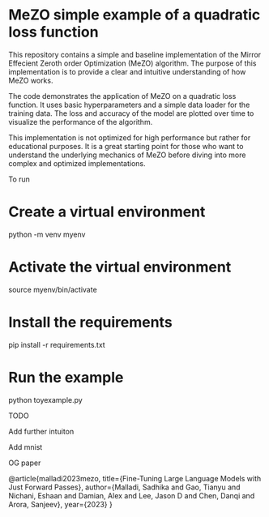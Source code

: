 # MeZO simple example of a quadratic loss function

This repository contains a simple and baseline implementation of the Mirror Effecient Zeroth order Optimization (MeZO) algorithm. The purpose of this implementation is to provide a clear and intuitive understanding of how MeZO works.

The code demonstrates the application of MeZO on a quadratic loss function. It uses basic hyperparameters and a simple data loader for the training data. The loss and accuracy of the model are plotted over time to visualize the performance of the algorithm.

This implementation is not optimized for high performance but rather for educational purposes. It is a great starting point for those who want to understand the underlying mechanics of MeZO before diving into more complex and optimized implementations.


To run


# Create a virtual environment
python -m venv myenv

# Activate the virtual environment
source myenv/bin/activate

# Install the requirements
pip install -r requirements.txt

# Run the example
python toyexample.py

TODO 

Add further intuiton

Add mnist

OG paper

@article{malladi2023mezo,
   title={Fine-Tuning Large Language Models with Just Forward Passes},
   author={Malladi, Sadhika and Gao, Tianyu and Nichani, Eshaan and Damian, Alex and Lee, Jason D and Chen, Danqi and Arora, Sanjeev},
   year={2023}
}
